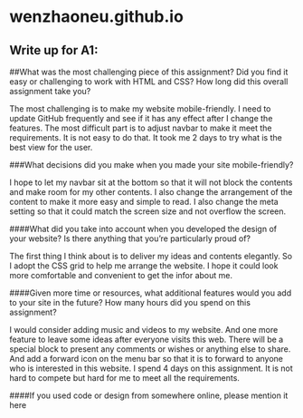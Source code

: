 # wenzhaoneu.github.io

## Write up for A1:

##What was the most challenging piece of this assignment?  Did you find it easy or challenging to work with HTML and CSS?  How long did this overall assignment take you?

The most challenging is to make my website mobile-friendly. I need to update GitHub frequently and see if it has any effect after I change the features. The most difficult part is to adjust navbar to make it meet the requirements. It is not easy to do that. It took me 2 days to try what is the best view for the user.

###What decisions did you make when you made your site mobile-friendly?

I hope to let my navbar sit at the bottom so that it will not block the contents and make room for my other contents. I also change the arrangement of the content to make it more easy and simple to read. I also change the meta setting so that it could match the screen size and not overflow the screen.

####What did you take into account when you developed the design of your website?  Is there anything that you’re particularly proud of?

The first thing I think about is to deliver my ideas and contents elegantly. So I adopt the CSS grid to help me arrange the website. I hope it could look more comfortable and convenient to get the infor about me.

####Given more time or resources, what additional features would you add to your site in the future? How many hours did you spend on this assignment?

I would consider adding music and videos to my website. And one more feature to leave some ideas after everyone visits this web. There will be a special block to present any comments or wishes or anything else to share. And add a forward icon on the menu bar so that it is to forward to anyone who is interested in this website. I spend 4 days on this assignment. It is not hard to compete but hard for me to meet all the requirements.

####If you used code or design from somewhere online, please mention it here



